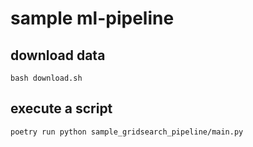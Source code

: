 # sample ml-pipeline

## download data

```shell
bash download.sh
```

## execute a script

```shell
poetry run python sample_gridsearch_pipeline/main.py
```

